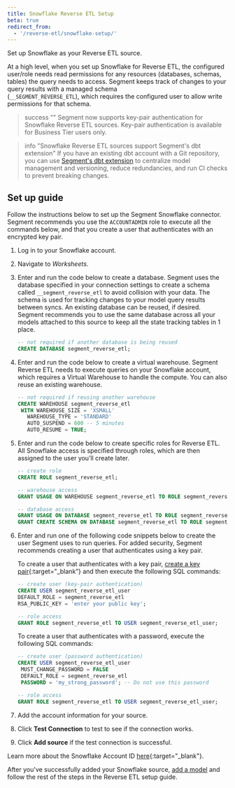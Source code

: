 ```yaml
---
title: Snowflake Reverse ETL Setup
beta: true
redirect_from:
  - '/reverse-etl/snowflake-setup/'
---
```


Set up Snowflake as your Reverse ETL source. 

At a high level, when you set up Snowflake for Reverse ETL, the configured user/role needs read permissions for any resources (databases, schemas, tables) the query needs to access. Segment keeps track of changes to your query results with a managed schema <br>(`__SEGMENT_REVERSE_ETL`), which requires the configured user to allow write permissions for that schema.

> success ""
> Segment now supports key-pair authentication for Snowflake Reverse ETL sources. Key-pair authentication is available for Business Tier users only.

> info "Snowflake Reverse ETL sources support Segment's dbt extension"
> If you have an existing dbt account with a Git repository, you can use [Segment's dbt extension](/docs/segment-app/extensions/dbt/) to centralize model management and versioning, reduce redundancies, and run CI checks to prevent breaking changes.

## Set up guide
Follow the instructions below to set up the Segment Snowflake connector. Segment recommends you use the `ACCOUNTADMIN` role to execute all the commands below, and that you create a user that authenticates with an encrypted key pair.

1. Log in to your Snowflake account.
2. Navigate to *Worksheets*.
3. Enter and run the code below to create a database.
   Segment uses the database specified in your connection settings to create a schema called `__segment_reverse_etl` to avoid collision with your data. The schema is used for tracking changes to your model query results between syncs.
   An existing database can be reused, if desired. Segment recommends you to use the same database across all your models attached to this source to keep all the state tracking tables in 1 place.

   ```sql
   -- not required if another database is being reused
   CREATE DATABASE segment_reverse_etl;
   ```
4. Enter and run the code below to create a virtual warehouse.
   Segment Reverse ETL needs to execute queries on your Snowflake account, which requires a Virtual Warehouse to handle the compute. You can also reuse an existing warehouse.

   ```sql
   -- not required if reusing another warehouse
   CREATE WAREHOUSE segment_reverse_etl
    WITH WAREHOUSE_SIZE = 'XSMALL'
      WAREHOUSE_TYPE = 'STANDARD'
      AUTO_SUSPEND = 600 -- 5 minutes
      AUTO_RESUME = TRUE;
   ```
5. Enter and run the code below to create specific roles for Reverse ETL.
   All Snowflake access is specified through roles, which are then assigned to the user you’ll create later.

   ```sql
   -- create role
   CREATE ROLE segment_reverse_etl;

   -- warehouse access
   GRANT USAGE ON WAREHOUSE segment_reverse_etl TO ROLE segment_reverse_etl;

   -- database access
   GRANT USAGE ON DATABASE segment_reverse_etl TO ROLE segment_reverse_etl;
   GRANT CREATE SCHEMA ON DATABASE segment_reverse_etl TO ROLE segment_reverse_etl;
   ```
6. Enter and run one of the following code snippets below to create the user Segment uses to run queries. For added security, Segment recommends creating a user that authenticates using a key pair.

   To create a user that authenticates with a key pair, [create a key pair](https://docs.snowflake.com/en/user-guide/key-pair-auth#configuring-key-pair-authentication){:target="_blank”} and then execute the following SQL commands: 
   ``` sql
   -- create user (key-pair authentication)
   CREATE USER segment_reverse_etl_user
   DEFAULT_ROLE = segment_reverse_etl
   RSA_PUBLIC_KEY = 'enter your public key';

   -- role access
   GRANT ROLE segment_reverse_etl TO USER segment_reverse_etl_user;
   ```

   To create a user that authenticates with a password, execute the following SQL commands:
   ```sql
   -- create user (password authentication)
   CREATE USER segment_reverse_etl_user
    MUST_CHANGE_PASSWORD = FALSE
    DEFAULT_ROLE = segment_reverse_etl
    PASSWORD = 'my_strong_password'; -- Do not use this password

   -- role access
   GRANT ROLE segment_reverse_etl TO USER segment_reverse_etl_user;
   ```
7. Add the account information for your source.  
5. Click **Test Connection** to test to see if the connection works.
6. Click **Add source** if the test connection is successful.

<!--- need to test what information needs to be entered into Segment UI --->

Learn more about the Snowflake Account ID [here](https://docs.snowflake.com/en/user-guide/admin-account-identifier.html){:target="_blank"}.

After you've successfully added your Snowflake source, [add a model](/docs/connections/reverse-etl/setup/#step-2-add-a-model) and follow the rest of the steps in the Reverse ETL setup guide.